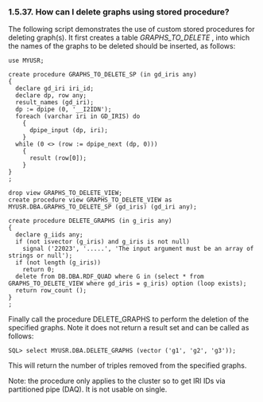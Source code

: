 <div id="degrprc" class="section">

<div class="titlepage">

<div>

<div>

### 1.5.37. How can I delete graphs using stored procedure?

</div>

</div>

</div>

The following script demonstrates the use of custom stored procedures
for deleting graph(s). It first creates a table
<span class="emphasis">*GRAPHS_TO_DELETE*</span> , into which the names
of the graphs to be deleted should be inserted, as follows:

``` programlisting
use MYUSR;

create procedure GRAPHS_TO_DELETE_SP (in gd_iris any)
{
  declare gd_iri iri_id;
  declare dp, row any;
  result_names (gd_iri);
  dp := dpipe (0, '__I2IDN');
  foreach (varchar iri in GD_IRIS) do
    {
      dpipe_input (dp, iri);
    }
  while (0 <> (row := dpipe_next (dp, 0)))
    {
      result (row[0]);
    }
}
;

drop view GRAPHS_TO_DELETE_VIEW;
create procedure view GRAPHS_TO_DELETE_VIEW as MYUSR.DBA.GRAPHS_TO_DELETE_SP (gd_iris) (gd_iri any);

create procedure DELETE_GRAPHS (in g_iris any)
{
  declare g_iids any;
  if (not isvector (g_iris) and g_iris is not null)
    signal ('22023', '.....', 'The input argument must be an array of strings or null');
  if (not length (g_iris))
    return 0;
  delete from DB.DBA.RDF_QUAD where G in (select * from GRAPHS_TO_DELETE_VIEW where gd_iris = g_iris) option (loop exists);
  return row_count ();
}
;
```

Finally call the procedure DELETE_GRAPHS to perform the deletion of the
specified graphs. Note it does not return a result set and can be called
as follows:

``` programlisting
SQL> select MYUSR.DBA.DELETE_GRAPHS (vector ('g1', 'g2', 'g3'));
```

This will return the number of triples removed from the specified
graphs.

Note: the procedure only applies to the cluster so to get IRI IDs via
partitioned pipe (DAQ). It is not usable on single.

</div>
